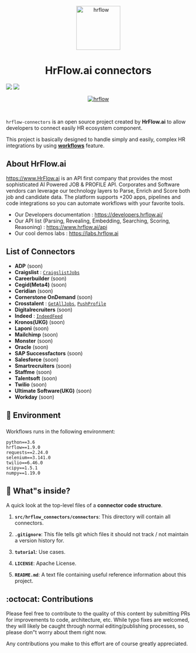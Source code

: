 <p align="center">
  <a href="https://hrflow.ai">
    <img alt="hrflow" src="https://img.riminder.net/logo-hrflow.svg" width="120" />
  </a>
</p>
<h1 align="center">
  HrFlow.ai connectors
</h1>

![](https://img.shields.io/github/v/release/Riminder/hrflow-connectors) ![](https://img.shields.io/github/license/Riminder/hrflow-connectors)


<p align="center">
  <a href="https://hrflow.ai">
    <img alt="hrflow" src="https://hrflow-ai.imgix.net/corporate.svg"/>
  </a>
</p>

<br/>

  `hrflow-connectors` is an open source project created by **HrFlow.ai** 
to allow developers to connect easily HR ecosystem component.

This project is basically designed to handle simply and easily,
complex HR integrations by using [**workflows**](https://developers.hrflow.ai/docs/workflows) feature.
<br/>


## About HrFlow.ai
  https://www.HrFlow.ai is an API first company that provides the most sophisticated AI Powered JOB & PROFILE API. Corporates and Software vendors can leverage our technology layers to Parse, Enrich and Score both job and candidate data. The platform supports +200 apps, pipelines and code integrations so you can automate workflows with your favorite tools.
  - Our Developers documentation : https://developers.hrflow.ai/
  - Our API list (Parsing, Revealing, Embedding, Searching, Scoring, Reasoning) : https://www.hrflow.ai/api
  - Our cool demos labs : https://labs.hrflow.ai

## List of Connectors
- **ADP** (soon)
- **Craigslist** : [`CraigslistJobs`](https://github.com/Riminder/hrflow-connectors/blob/master/src/hrflow_connectors/connectors/boards/craigslist/)
- **Careerbuilder** (soon)
- **Cegid(Meta4)** (soon)
- **Ceridian** (soon)
- **Cornerstone OnDemand** (soon)
- **Crosstalent** : [`GetAllJobs`](https://github.com/Riminder/hrflow-connectors/blob/master/src/hrflow_connectors/connectors/boards/crosstalent/), [`PushProfile`](https://github.com/Riminder/hrflow-connectors/tree/master/src/hrflow_connectors/connectors/destinations/crosstalent)
- **Digitalrecruiters** (soon)
- **Indeed** : [`IndeedFeed`](https://github.com/Riminder/hrflow-connectors/tree/master/src/hrflow_connectors/connectors/boards/indeed)
- **Kronos(UKG)** (soon)
- **Laponi** (soon)
- **Mailchimp** (soon)
- **Monster** (soon)
- **Oracle** (soon)
- **SAP Successfactors** (soon)
- **Salesforce** (soon)
- **Smartrecruiters** (soon)
- **Staffme** (soon)
- **Talentsoft** (soon)
- **Twilio** (soon)
- **Ultimate Software(UKG)** (soon)
- **Workday** (soon)
    

## 🚀 Environment
### 
Workflows runs in the following environment:

    python==3.6
    hrflow==1.9.0
    requests==2.24.0
    selenium==3.141.0
    twilio==6.46.0
    scipy==1.5.1
    numpy==1.19.0

## 🧐 What"s inside?

  A quick look at the top-level files of a **connector code structure**.


  1.  **`src/hrflow_connectors/connectors`**: This directory will contain
      all connectors.

  2.  **`.gitignore`**: This file tells git which files it should not track / not maintain a version history for.

  3.  **`tutorial`**: Use cases.
      
  4.  **`LICENSE`**: Apache License.

  5. **`README.md`**: A text file containing useful reference information about this project.

## :octocat: Contributions

  Please feel free to contribute to the quality of this content by
  submitting PRs for improvements to code, architecture, etc. 
  While typo fixes are welcomed, they will likely be caught through 
  normal editing/publishing processes, so please don"t worry about 
  them right now.

  Any contributions you make to this effort are of course greatly 
  appreciated.
